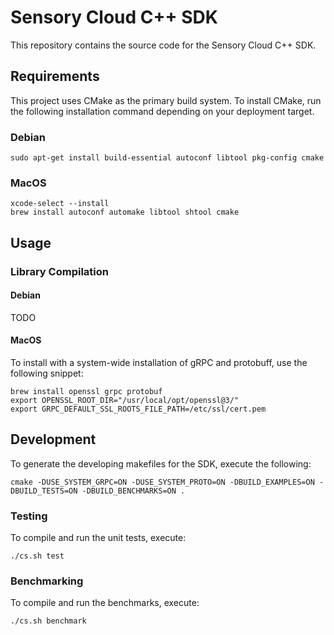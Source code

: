 # Sensory Cloud C++ SDK

This repository contains the source code for the Sensory Cloud C++ SDK.

## Requirements

This project uses CMake as the primary build system. To install CMake, run the
following installation command depending on your deployment target.

### Debian

```shell
sudo apt-get install build-essential autoconf libtool pkg-config cmake
```

### MacOS

```shell
xcode-select --install
brew install autoconf automake libtool shtool cmake
```

## Usage

### Library Compilation

#### Debian

TODO

<!--
```shell
sudo apt-get install openssl libgrpc++-dev
```
-->

#### MacOS

To install with a system-wide installation of gRPC and protobuff, use the
following snippet:

```shell
brew install openssl grpc protobuf
export OPENSSL_ROOT_DIR="/usr/local/opt/openssl@3/"
export GRPC_DEFAULT_SSL_ROOTS_FILE_PATH=/etc/ssl/cert.pem
```

## Development

To generate the developing makefiles for the SDK, execute the following:

```shell
cmake -DUSE_SYSTEM_GRPC=ON -DUSE_SYSTEM_PROTO=ON -DBUILD_EXAMPLES=ON -DBUILD_TESTS=ON -DBUILD_BENCHMARKS=ON .
```

### Testing

To compile and run the unit tests, execute:

```shell
./cs.sh test
```

### Benchmarking

To compile and run the benchmarks, execute:

```shell
./cs.sh benchmark
```
